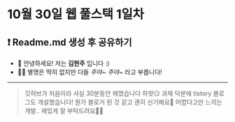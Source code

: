 # 10월 30일 웹 풀스택 1일차


## ❗ Readme.md 생성 후 공유하기
- 👋 안녕하세요! 저는 **김현주** 입니다 :)
- 🙋‍♀️ 별명은 딱히 없지만 다들 _주야~ 주야~_ 라고 부릅니다!

---


> 깃허브가 처음이라 사실 30분동안 헤맸습니다 하핫😏
> 과제 덕분에 tistory 블로그도 개설했습니다! 뭔가 블로거 된 것 같고 괜히 신기해요🤩
> 어렵다고만 느끼는 개발.. 재밌게 잘 부탁드려요🙇‍♀️
